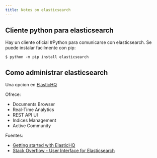 ```yaml
---
title: Notes on elasticsearch
---
```


## Cliente python para elasticsearch

Hay un cliente oficial #Python para comunicarse con elasticsearch. Se puede instalar facilmente con pip:

```shell
$ python -m pip install elasticsearch
```


## Como administrar elasticsearch

Una opcion en [ElasticHQ](https://www.elastichq.org/index.html)

Ofrece:

- Documents Browser
- Real-Time Analytics
- REST API UI
- Indices Management
- Active Community

Fuentes: 

- [Getting started with ElasticHQ](http://docs.elastichq.org/installation.html#quick-start-guide)
- [Stack Overflow - User Interface for Elasticsearch](https://stackoverflow.com/questions/30635235/user-interface-for-elasticsearch)


